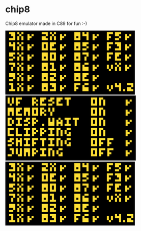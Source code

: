 # chip8
Chip8 emulator made in C89 for fun :-)

![Opcodes Tests](./screenshots/corax.png?raw=true "Corax Opcodes Test")
![Quirls Tests](./screenshots/quirks.png?raw=true "Quirks Test")
![Flags Tests](./screenshots/flags.png?raw=true "Flags Test")